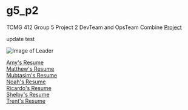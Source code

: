 # g5_p2
TCMG 412 Group 5 Project 2
DevTeam and OpsTeam Combine [Project](https://noahwoinicki.github.io/g5_p2/)

update test

![Image of Leader](https://github.com/noahwoinicki/g5_p2/blob/master/leader.JPG?raw=true)


[Amy's Resume](AmyResume.txt)
<br>
[Matthew's Resume](https://github.com/noahwoinicki/g5_p2/blob/master/Matthew's%20Resume)
<br>
[Mubtasim's Resume](https://github.com/noahwoinicki/g5_p2/blob/master/Mubtasim's%20Resume)
<br>
[Noah's Resume](https://github.com/noahwoinicki/g5_p2/blob/master/Noah's%20Resume)
<br>
[Ricardo's Resume](RicardoResume.txt)
<br>
[Shelby's Resume](https://github.com/noahwoinicki/g5_p2/blob/master/Shelby's%20Resume)
<br>
[Trent's Resume](TrentResume.txt)




